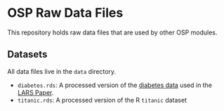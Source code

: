 # OSP Raw Data Files

This repository holds raw data files that are used by other OSP modules.

## Datasets

All data files live in the `data` directory.

- `diabetes.rds`: A processed version of the
[diabetes data](https://hastie.su.domains/StatLearnSparsity_files/DATA/diabetes.html) used in the
[LARS Paper](https://projecteuclid.org/euclid.aos/1083178935).
- `titanic.rds`: A processed version of the R `titanic` dataset
